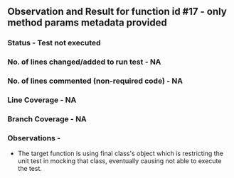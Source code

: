 ## Observation and Result for function id #17 - only method params metadata provided

### Status - Test not executed

### No. of lines changed/added to run test - NA

### No. of lines commented (non-required code) - NA

### Line Coverage - NA

### Branch Coverage - NA

### Observations -
- The target function is using final class's object which is restricting
the unit test in mocking that class, eventually causing not able to execute 
the test.